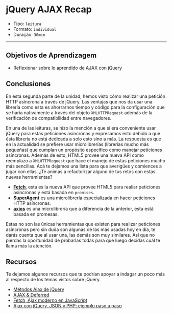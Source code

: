 # jQuery AJAX Recap

- Tipo: `leitura`
- Formato: `individual`
- Duração: `30min`

***

## Objetivos de Aprendizagem

- Reflexionar sobre lo aprendido de AJAX con jQuery

## Conclusiones

En esta segunda parte de la unidad, hemos visto cómo realizar una petición HTTP
asíncrona a través de jQuery. Las ventajas que nos da usar una librería como
esta es ahorrarnos tiempo y código para la configuración que se haría
nativamente a través del objeto `XMLHTTPRequest` además de la verificación
de compatibilidad entre navegadores.

En una de las leituras, se hizo la mención a que si era conveniente usar jQuery
para estas peticiones asíncronas y expresamos esto debido a que ésta librería
no está dedicada a solo esto sino a más. La respuesta es que en la actualidad
se prefiere usar microlibrerías (librerías mucho más pequeñas) que cumplan un
propósito específico como manejar peticiones asíncronas. Además de esto, HTML5
provee una nueva API como reemplazo a `XMLHTTPRequest` que hace el manejo de
estas peticiones mucho más sencillas. Acá te dejamos una lista para que
averigües y comiences a jugar con ellas. ¿Te animas a refactorizar alguno de tus
retos con estas nuevas herramientas?

- **[Fetch](https://developer.mozilla.org/es/docs/Web/API/Fetch_API/Utilizando_Fetch)**,
  esta es la nueva API que provee HTML5 para realiar peticiones asíncronas y
  está basada en `promises`.
- **[SuperAgent](https://github.com/visionmedia/superagent)** es una
  microlibrería especializada en hacer peticiones HTTP asíncronas.
- **[axios](https://github.com/axios/axios)** es una microlibrería que a
  diferencia de la anterior, esta está basada en promesas.

Estas no son las únicas herramientas que existen para realizar peticiones
asíncronas pero sin duda son algunas de las más usadas hoy en día, te darás
cuenta que al usar una, las demás son muy similares. Así que no pierdas la
oportunidad de probarlas todas para que luego decidas cuál te llama más la
atención.

## Recursos

Te dejamos algunos recursos que te podrían apoyar a indagar un poco más al
respecto de los temas vistos sobre jQuery.

- [Métodos Ajax de jQuery](http://librosweb.es/libro/fundamentos_jquery/capitulo_7/metodos_ajax_de_jquery.html)
- [AJAX & Deferred](http://jqfundamentals.com/chapter/ajax-deferreds)
- [Fetch, Ajax moderno en JavaScript](https://desarrolloweb.com/articulos/fetch-ajax-javascript.html)
- [Ajax con jQuery, JSON y PHP: ejemplo paso a paso](https://cybmeta.com/ajax-con-json-y-php-ejemplo-paso-a-paso)
